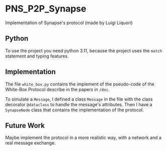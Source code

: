 # PNS_P2P_Synapse
Implementation of Synapse's protocol (made by Luigi Liquori)

## Python

To use the project you need python 3.11, because the project uses the `match` statement and typing features.

## Implementation

The file `white_box.py` contains the implement of the pseudo-code of the White-Box Protocol describe in the papers in `/doc`.

To simulate a `Message`, I defined a class `Message` in the file with the class decorator `@dataclass` to handle the message's attributes.
Then I have a `SynapseNode` class that contains the implementation of the protocol. 

## Future Work

Maybe implement the protocol in a more realistic way, with a network and a real message exchange. 

